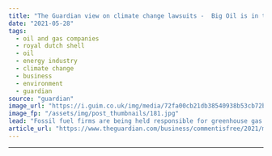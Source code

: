 ```yaml
---
title: "The Guardian view on climate change lawsuits -  Big Oil is in the dock | Editorial"
date: "2021-05-28"
tags: 
  - oil and gas companies
  - royal dutch shell
  - oil
  - energy industry
  - climate change
  - business
  - environment
  - guardian
source: "guardian"
image_url: "https://i.guim.co.uk/img/media/72fa00cb21db38540938b53cb72b6b536fe9f383/0_276_5184_3110/master/5184.jpg?width=460&quality=85&auto=format&fit=max&s=cf31cafa343dc69fd9f5f64b20bdc856"
image_fp: "/assets/img/post_thumbnails/181.jpg"
lead: "Fossil fuel firms are being held responsible for greenhouse gas emissions. That’s a good thingHistory was made in the Hague district court this week. Judge Larisa Alwin ruled that Shell, one of the world’s biggest oil companies, must cut its emission..."
article_url: "https://www.theguardian.com/business/commentisfree/2021/may/28/the-guardian-view-on-climate-change-lawsuits-big-oil-is-in-the-dock"
---
```


---

